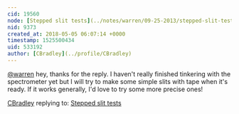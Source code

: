 ```yaml
---
cid: 19560
node: [Stepped slit tests](../notes/warren/09-25-2013/stepped-slit-tests)
nid: 9373
created_at: 2018-05-05 06:07:14 +0000
timestamp: 1525500434
uid: 533192
author: [CBradley](../profile/CBradley)
---
```


[@warren](/profile/warren) hey, thanks for the reply. I haven't really finished tinkering with the spectrometer yet but I will try to make some simple slits with tape when it's ready. If it works generally, I'd love to try some more precise ones!

[CBradley](../profile/CBradley) replying to: [Stepped slit tests](../notes/warren/09-25-2013/stepped-slit-tests)

